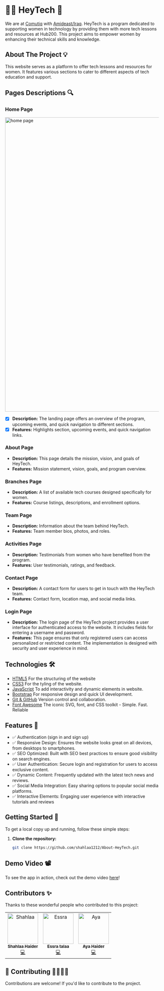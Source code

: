 # 👋🏻 HeyTech 🚀

We are at [Comutiq](https://www.linkedin.com/company/computiq/) with [Amideast/Iraq](https://www.linkedin.com/company/amideast-iraq/). HeyTech is a program dedicated to supporting women in technology by providing them with more tech lessons and resources at Hub200. This project aims to empower women by enhancing their technical skills and knowledge.

## About The Project 💡 
This website serves as a platform to offer tech lessons and resources for women. It features various sections to cater to different aspects of tech education and support.

## Pages Descriptions 🔍

### Home Page 
<img width="960" alt="home page" src="https://github.com/shahlaa1212/About-HeyTech/assets/74646502/cf7da528-e6ff-40e7-ab73-34391e3dbe1c">

- [x] **Description:** The landing page offers an overview of the program, upcoming events, and quick navigation to different sections.
- [x] **Features:** Highlights section, upcoming events, and quick navigation links.

### About Page 
- **Description:** This page details the mission, vision, and goals of HeyTech.
- **Features:** Mission statement, vision, goals, and program overview.

### Branches Page 
- **Description:** A list of available tech courses designed specifically for women.
- **Features:** Course listings, descriptions, and enrollment options.

### Team Page 
- **Description:** Information about the team behind HeyTech.
- **Features:** Team member bios, photos, and roles.

### Activities Page 
- **Description:** Testimonials from women who have benefited from the program.
- **Features:** User testimonials, ratings, and feedback.

### Contact Page 
- **Description:** A contact form for users to get in touch with the HeyTech team.
- **Features:** Contact form, location map, and social media links.
 
### Login Page 
- **Description:** The login page of the HeyTech project provides a user interface for authenticated access to the website. It includes fields for entering a username and password.
- **Features:** This page ensures that only registered users can access personalized or restricted content. The implementation is designed with security and user experience in mind.
  

## Technologies 🛠 
- [HTML5](https://www.w3schools.com/html/) For the structuring of the website
- [CSS3](https://www.w3schools.com/css/) For the tyling of the website.
- [JavaScript](https://www.w3schools.com/js/) To add interactivity and dynamic elements in website.
- [Bootstrap](https://getbootstrap.com/) For responsive design and quick UI development.
- [Git & GitHub](https://www.git-scm.com/) Version control and collaboration.
- [Font Awesome](https://fontawesome.com/) The iconic SVG, font, and CSS toolkit - Simple. Fast. Reliable

## Features 📌 
- ✅ Authentication (sign in and sign up)
- ✅ Responsive Design: Ensures the website looks great on all devices, from desktops to smartphones.
- ✅ SEO Optimized: Built with SEO best practices to ensure good visibility on search engines.
- ✅ User Authentication: Secure login and registration for users to access exclusive content.
- ✅ Dynamic Content: Frequently updated with the latest tech news and reviews.
- ✅ Social Media Integration: Easy sharing options to popular social media platforms.
- ✅ Interactive Elements: Engaging user experience with interactive tutorials and reviews

## Getting Started 🔧 

To get a local copy up and running, follow these simple steps:

1. **Clone the repository:**
   ```sh
   git clone https://github.com/shahlaa1212/About-HeyTech.git

## Demo Video 📽️
To see the app in action, check out the demo video [here](https://www.youtube.com/watch?feature=shared&v=QBNLAYP5l6U)!

## Contributors ✨

Thanks to these wonderful people who contributed to this project:

<table>
  <tr>
    <td align="center">
      <a href="https://github.com/shahlaa1212">
        <img src="https://github.com/shahlaa1212/About-HeyTech/assets/74646502/418d047e-1d79-401f-9bbb-26439e3973e8" width="100px;" alt="Shahlaa"/>
        <br />
        <sub><b>Shahlaa Haider</b></sub>
      </a>
      <br />
      <a href="https://github.com/shahlaa1212/About-HeyTech/commits?author=shahlaa1212" title="Code">💻</a>
    </td>
    <td align="center">
      <a href="https://github.com/esraatalaa">
        <img src="https://github.com/shahlaa1212/About-HeyTech/assets/74646502/a3888169-5e01-41cf-98f4-dcab0074e8e5" width="100px;" alt="Essra"/>
        <br />
        <sub><b>Essra talaa</b></sub>
      </a>
      <br />
      <a href="https://github.com/shahlaa1212/About-HeyTech/commits?author=essra" title="Code">💻</a>
    </td>
    <td align="center">
      <a href="https://github.com/AyaHiader">
        <img src="https://github.com/shahlaa1212/About-HeyTech/assets/74646502/156e334c-791c-4766-b649-64a3b57adac7" width="100px;" alt="Aya"/>
        <br />
        <sub><b>Aya Haider</b></sub>
      </a>
      <br />
      <a href="https://github.com/shahlaa1212/About-HeyTech/commits?author=aya" title="Code">💻</a>
    </td>
  </tr>
</table>

## 🙏 Contributing 🫱🏼‍🫲🏻
Contributions are welcome! If you'd like to contribute to the project.







